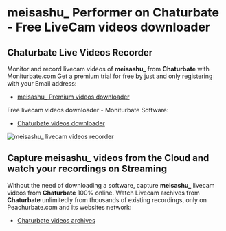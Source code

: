 # meisashu_ Performer on Chaturbate - Free LiveCam videos downloader

## Chaturbate Live Videos Recorder

Monitor and record livecam videos of **meisashu_** from **Chaturbate** with Moniturbate.com
Get a premium trial for free by just and only registering with your Email address:
* [meisashu_ Premium videos downloader](https://moniturbate.com/request-demo-licence-key.html)

Free livecam videos downloader - Moniturbate Software:
* [Chaturbate videos downloader](https://moniturbate.com/moniturbate-download-software.html)

![meisashu_ livecam videos recorder](https://peachurnet.com/templates/moniturbate-software.png)


## Capture meisashu_ videos from the Cloud and watch your recordings on Streaming

Without the need of downloading a software, capture **meisashu_** livecam videos from **Chaturbate** 100% online.
Watch Livecam archives from **Chaturbate** unlimitedly from thousands of existing recordings, only on Peachurbate.com and its websites network:
* [Chaturbate videos archives](https://peachurnet.com/)